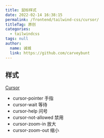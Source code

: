 ```yaml
---
title: 鼠标样式
date: 2022-02-14 16:38:15
permalink: /frontend/tailwind-css/cursor/
titleTag: 原创
categories: 
  - tailwindcss
tags: null
author: 
  name: 诚城
  link: https://github.com/carveybunt
---
```


## 样式
[Cursor](https://tailwindcss.com/docs/cursor#setting-the-cursor-style)

- cursor-pointer       手指
- cursor-wait          等待
- cursor-help          问号
- cursor-not-allowed   禁用
- cursor-zoom-in       放大
- cursor-zoom-out      缩小
